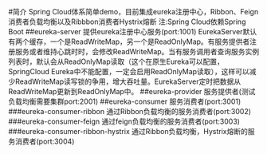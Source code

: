 #简介
Spring Cloud体系简单demo，目前集成eureka注册中心，Ribbon、Feign消费者负载均衡以及Ribbbon消费者Hystrix熔断
注:Spring Cloud依赖Spring Boot
##eureka-server
提供eureka注册中心服务(port:1001)
EurekaServer默认有两个缓存，一个是ReadWriteMap，另一个是ReadOnlyMap。有服务提供者注册服务或者维持心跳时时，会修改ReadWriteMap。当有服务调用者查询服务实例列表时，默认会从ReadOnlyMap读取（这个在原生Eureka可以配置，SpringCloud Eureka中不能配置，一定会启用ReadOnlyMap读取），这样可以减少ReadWriteMap读写锁的争用，增大吞吐量。EurekaServer定时把数据从ReadWriteMap更新到ReadOnlyMap中。 
##eureka-provider
服务提供者(测试负载均衡需要集群port:2001)
##eureka-consumer
服务消费者(port:3001)
###eureka-consumer-ribbon
通过Ribbon负载均衡的服务消费者(port:3002)
###eureka-consumer-feign
通过feign负载均衡的服务消费者(port:3003)
###eureka-consumer-ribbon-hystrix
通过Ribbon负载均衡，Hystrix熔断的服务消费者(port:3004)